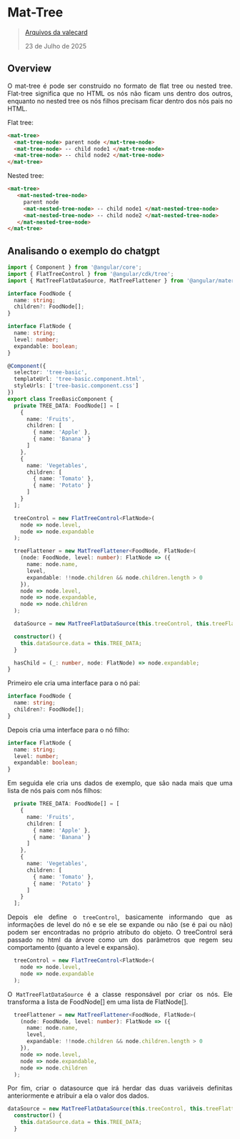 <div align='justify'>

# Mat-Tree

>[Arquivos da valecard](https://v6.material.angular.dev/components/tree/overview)
>
>23 de Julho de 2025

## Overview

O mat-tree é pode ser construido no formato de flat tree ou nested tree. Flat-tree significa que no HTML os nós não ficam uns dentro dos outros, enquanto no nested tree os nós filhos precisam ficar dentro dos nós pais no HTML.

Flat tree:
```html
<mat-tree>
  <mat-tree-node> parent node </mat-tree-node>
  <mat-tree-node> -- child node1 </mat-tree-node>
  <mat-tree-node> -- child node2 </mat-tree-node>
</mat-tree>
```
Nested tree:
```html
<mat-tree>
   <mat-nested-tree-node>
     parent node
     <mat-nested-tree-node> -- child node1 </mat-nested-tree-node>
     <mat-nested-tree-node> -- child node2 </mat-nested-tree-node>
   </mat-nested-tree-node>
</mat-tree>
```
## Analisando o exemplo do chatgpt

```ts
import { Component } from '@angular/core';
import { FlatTreeControl } from '@angular/cdk/tree';
import { MatTreeFlatDataSource, MatTreeFlattener } from '@angular/material/tree';

interface FoodNode {
  name: string;
  children?: FoodNode[];
}

interface FlatNode {
  name: string;
  level: number;
  expandable: boolean;
}

@Component({
  selector: 'tree-basic',
  templateUrl: 'tree-basic.component.html',
  styleUrls: ['tree-basic.component.css']
})
export class TreeBasicComponent {
  private TREE_DATA: FoodNode[] = [
    {
      name: 'Fruits',
      children: [
        { name: 'Apple' },
        { name: 'Banana' }
      ]
    },
    {
      name: 'Vegetables',
      children: [
        { name: 'Tomato' },
        { name: 'Potato' }
      ]
    }
  ];

  treeControl = new FlatTreeControl<FlatNode>(
    node => node.level,
    node => node.expandable
  );

  treeFlattener = new MatTreeFlattener<FoodNode, FlatNode>(
    (node: FoodNode, level: number): FlatNode => ({
      name: node.name,
      level,
      expandable: !!node.children && node.children.length > 0
    }),
    node => node.level,
    node => node.expandable,
    node => node.children
  );

  dataSource = new MatTreeFlatDataSource(this.treeControl, this.treeFlattener);

  constructor() {
    this.dataSource.data = this.TREE_DATA;
  }

  hasChild = (_: number, node: FlatNode) => node.expandable;
}
```

Primeiro ele cria uma interface para o nó pai:

```ts
interface FoodNode {
  name: string;
  children?: FoodNode[];
}
```

Depois cria uma interface para o nó filho:

```ts
interface FlatNode {
  name: string;
  level: number;
  expandable: boolean;
}
```

Em seguida ele cria uns dados de exemplo, que são nada mais que uma lista de nós pais com nós filhos:

```ts
  private TREE_DATA: FoodNode[] = [
    {
      name: 'Fruits',
      children: [
        { name: 'Apple' },
        { name: 'Banana' }
      ]
    },
    {
      name: 'Vegetables',
      children: [
        { name: 'Tomato' },
        { name: 'Potato' }
      ]
    }
  ];
```

Depois ele define o `treeControl`, basicamente informando que as informações de level do nó e se ele se expande ou não (se é pai ou não) podem ser encontradas no próprio atributo do objeto.
O treeControl será passado no html da árvore como um dos parâmetros que regem seu comportamento (quanto a level e expansão).
```ts
  treeControl = new FlatTreeControl<FlatNode>(
    node => node.level,
    node => node.expandable
  );
```

O `MatTreeFlatDataSource` é a classe responsável por criar os nós. Ele transforma a lista de FoodNode[] em uma lista de FlatNode[].

```ts
  treeFlattener = new MatTreeFlattener<FoodNode, FlatNode>(
    (node: FoodNode, level: number): FlatNode => ({
      name: node.name,
      level,
      expandable: !!node.children && node.children.length > 0
    }),
    node => node.level,
    node => node.expandable,
    node => node.children
  );
```

Por fim, criar o datasource que irá herdar das duas variáveis definitas anteriormente e atribuir a ela o valor dos dados.
```ts
dataSource = new MatTreeFlatDataSource(this.treeControl, this.treeFlattener);
  constructor() {
    this.dataSource.data = this.TREE_DATA;
  }
```





</div>
